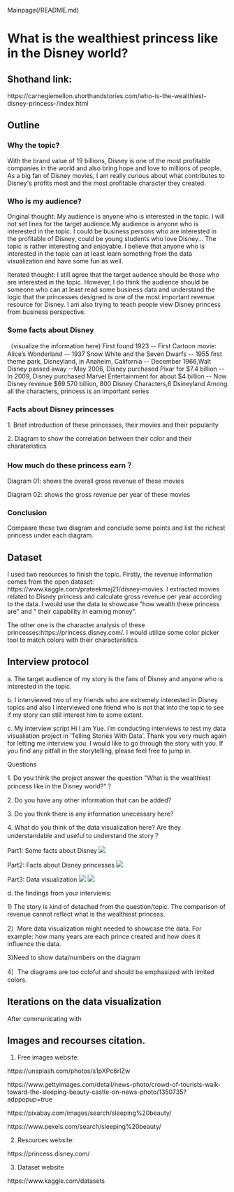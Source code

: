 Mainpage(/README.md)

# What is the wealthiest princess like in the Disney world?

## Shothand link: 
<p>https://carnegiemellon.shorthandstories.com/who-is-the-wealthiest-disney-princess-/index.html</p>

## Outline

### Why the topic?
With the brand value of 19 billions, Disney is one of the most profitable companies in the world and also bring hope and love to millions of people. As a big fan of Disney movies, I am really curious about what contributes to Disney's profits most and the most profitable character they created.

### Who is my audience?
Original thought: My audience is anyone who is interested in the topic. I will not set lines for the target audience.My audience is anyone who is interested in the topic. I could be business persons who are interested in the profitable of Disney, could be young students who love Disney... The topic is rather interesting and enjoyable. I believe that anyone who is interested in the topic can at least learn somethng from the data visualization and have some fun as well. 

Iterated thought: I still agree that the target audence should be those who are interested in the topic. However, I do think the audience should be someone who can at least read some business data and understand the logic that the princesses designed is one of the most important revenue resource for Disney. I am also trying to teach people view Disney princess from business perspective. 


### Some facts about Disney
（visualize the information here) First found 1923 -- First Cartoon movie: Alice’s Wonderland -- 1937  Snow White and the Seven Dwarfs --  1955 first theme park, Disneyland, in Anaheim, California -- December 1966,Walt Disney passed away 
--May 2006, Disney purchased Pixar for $7.4 billion -- In 2009, Disney purchased Marvel Entertainment for about $4 billion -- Now Disney revenue $69.570 billion, 800 Disney Characters,6 Dsineyland
Among all the characters, princess is an important series

### Facts about Disney princesses
<p>1. Brief introduction of these princesses, their movies and their popularity 
<p>2. Diagram to show the correlation between their color and their charateristics

### How much do these princess earn？
<p>Diagram 01: shows the overall gross revenue of these movies
<p>Diagram 02: shows the gross revenue per year of these movies

### Conclusion
Compaare these two diagram and conclude some points and list the richest princess under each diagram.

## Dataset
<p>I used two resources to finish the topic. Firstly, the revenue information comes from the open dataset: https://www.kaggle.com/prateekmaj21/disney-movies. I extracted movies related to Disney princess and calculate gross revenue per year according to the data. I would use the data to showcase ”how wealth these princess are" and " their capability in earning money". 
<p>The other one is the character analysis of these princesses:https://princess.disney.com/. I would utilize some color picker tool to match colors with their characteristics. 

## Interview protocol
<p>a. The target audience of my story is the fans of Disney and anyone who is interested in the topic. 
<p>b. I interviewed two of my friends who are extremely interested in Disney topics and also I interviewed one friend who is not that into the topic to see if my story can still interest him to some extent.
<p>c. My interview script
Hi I am Yue. I’m conducting interviews to test my data visualiation project in ‘Telling Stories With Data’. Thank you very much again for letting me interview you.
I would like to go through the story with you. If you find any pitfall in the storytelling, please feel free to jump in.
<p><Introduce the outline and content>
<p>Questions
<p> 1. Do you think the project answer the question "What is the wealthiest princess like in the Disney world?“？
<p> 2. Do you have any other information that can be added?
<p> 3. Do you think there is any information unecessary here?
<p> 4. What do you think of the data visualization here? Are they understandable and useful to understand the story？

<p> Part1: Some facts about Disney
 <img src="facts of disney.png"> 

<p> Part2: Facts about Disney princesses 
 <img src="facts of princess.png"> 

<p> Part3: Data visualization
 <img src="total revenue.png">
 <img src="revenue per year.png">
 
d. the findings from your interviews:
<p>1) The story is kind of detached from the question/topic. The comparison of revenue cannot reflect what is the wealthiest princess.
<p>2）More data visualization might needed to showcase the data. For example: how many years are each prince created and how does it influence the data.
<p>3)Need to show data/numbers on the diagram
<p>4）The diagrams are too coloful and should be emphasized with limited colors.
 
## Iterations on the data visualization
After communicating with 

## Images and recourses citation.

1) Free images website: 
<p>https://unsplash.com/photos/s1pXPc6rIZw
<p>https://www.gettyimages.com/detail/news-photo/crowd-of-tourists-walk-toward-the-sleeping-beauty-castle-on-news-photo/1350735?adppopup=true
<p>https://pixabay.com/images/search/sleeping%20beauty/
<p>https://www.pexels.com/search/sleeping%20beauty/

2) Resources website:
<p>https://princess.disney.com/

3) Dataset website
<p>https://www.kaggle.com/datasets
